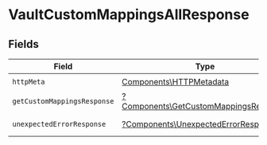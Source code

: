 # VaultCustomMappingsAllResponse


## Fields

| Field                                                                                         | Type                                                                                          | Required                                                                                      | Description                                                                                   |
| --------------------------------------------------------------------------------------------- | --------------------------------------------------------------------------------------------- | --------------------------------------------------------------------------------------------- | --------------------------------------------------------------------------------------------- |
| `httpMeta`                                                                                    | [Components\HTTPMetadata](../../Models/Components/HTTPMetadata.md)                            | :heavy_check_mark:                                                                            | N/A                                                                                           |
| `getCustomMappingsResponse`                                                                   | [?Components\GetCustomMappingsResponse](../../Models/Components/GetCustomMappingsResponse.md) | :heavy_minus_sign:                                                                            | Custom mapping                                                                                |
| `unexpectedErrorResponse`                                                                     | [?Components\UnexpectedErrorResponse](../../Models/Components/UnexpectedErrorResponse.md)     | :heavy_minus_sign:                                                                            | Unexpected error                                                                              |